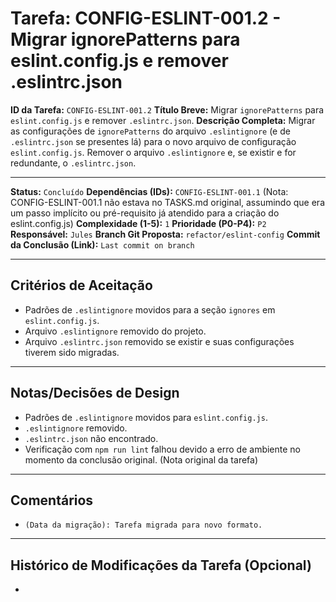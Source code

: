 # Tarefa: CONFIG-ESLINT-001.2 - Migrar ignorePatterns para eslint.config.js e remover .eslintrc.json

**ID da Tarefa:** `CONFIG-ESLINT-001.2`
**Título Breve:** Migrar `ignorePatterns` para `eslint.config.js` e remover `.eslintrc.json`.
**Descrição Completa:**
Migrar as configurações de `ignorePatterns` do arquivo `.eslintignore` (e de `.eslintrc.json` se presentes lá) para o novo arquivo de configuração `eslint.config.js`. Remover o arquivo `.eslintignore` e, se existir e for redundante, o `.eslintrc.json`.

---

**Status:** `Concluído`
**Dependências (IDs):** `CONFIG-ESLINT-001.1` (Nota: CONFIG-ESLINT-001.1 não estava no TASKS.md original, assumindo que era um passo implícito ou pré-requisito já atendido para a criação do eslint.config.js)
**Complexidade (1-5):** `1`
**Prioridade (P0-P4):** `P2`
**Responsável:** `Jules`
**Branch Git Proposta:** `refactor/eslint-config`
**Commit da Conclusão (Link):** `Last commit on branch`

---

## Critérios de Aceitação
- Padrões de `.eslintignore` movidos para a seção `ignores` em `eslint.config.js`.
- Arquivo `.eslintignore` removido do projeto.
- Arquivo `.eslintrc.json` removido se existir e suas configurações tiverem sido migradas.

---

## Notas/Decisões de Design
- Padrões de `.eslintignore` movidos para `eslint.config.js`.
- `.eslintignore` removido.
- `.eslintrc.json` não encontrado.
- Verificação com `npm run lint` falhou devido a erro de ambiente no momento da conclusão original. (Nota original da tarefa)

---

## Comentários
- `(Data da migração): Tarefa migrada para novo formato.`

---

## Histórico de Modificações da Tarefa (Opcional)
-
